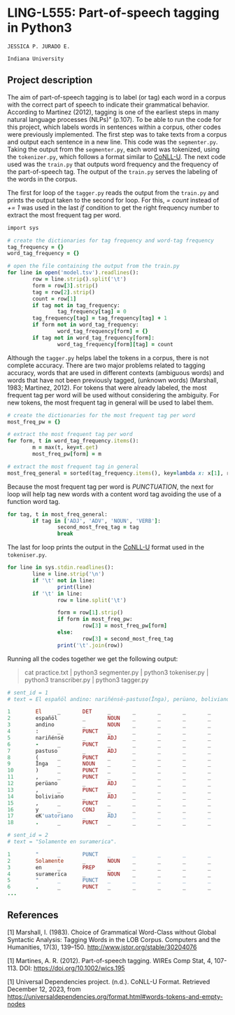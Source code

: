 # LING-L555: Part-of-speech tagging in Python3

`JESSICA P. JURADO E.`

`Indiana University`

## Project description

The aim of part-of-speech tagging is to label (or tag) each word in a corpus with the correct part of speech to indicate their grammatical behavior. According to Martinez (2012), tagging is one of the earliest steps in many natural language processes (NLPs)” (p.107).  To be able to run the code for this project, which labels words in sentences within a corpus, other codes were previously implemented. The first step was to take texts from a corpus and output each sentence in a new line. This code was the `segmenter.py`. Taking the output from the `segmenter.py`, each word was tokenized, using the `tokenizer.py`, which follows a format similar to [CoNLL-U](https://universaldependencies.org/format.html#words-tokens-and-empty-nodes). The next code used was the `train.py` that outputs word frequency and the frequency of the part-of-speech tag. The output of the `train.py` serves the labeling of the words in the corpus.

The first for loop of the `tagger.py` reads the output from the `train.py` and prints the output taken to the second for loop.  For this,  *= count* instead of *+= 1* was used in the last *if* condition to get the right frequency number to extract the most frequent tag per word.

```ruby
import sys

# create the dictionaries for tag frequency and word-tag frequency
tag_frequency = {}
word_tag_frequency = {}

# open the file containing the output from the train.py
for line in open('model.tsv').readlines():
        row = line.strip().split('\t')
        form = row[3].strip()
        tag = row[2].strip()
        count = row[1]
        if tag not in tag_frequency:
                tag_frequency[tag] = 0
        tag_frequency[tag] = tag_frequency[tag] + 1
        if form not in word_tag_frequency:
                word_tag_frequency[form] = {}
        if tag not in word_tag_frequency[form]:
                word_tag_frequency[form][tag] = count

```
Although the `tagger.py` helps label the tokens in a corpus, there is not complete accuracy. There are two major problems related to tagging accuracy, words that are used in different contexts (ambiguous words) and words that have not been previously tagged, (unknown words) (Marshall, 1983; Martinez, 2012). For tokens that were already labeled, the most frequent tag per word will be used without considering the ambiguity. For new tokens, the most frequent tag in general will be used to label them.

```ruby
# create the dictionaries for the most frequent tag per word
most_freq_pw = {}

# extract the most frequent tag per word
for form, t in word_tag_frequency.items():
        m = max(t, key=t.get)
        most_freq_pw[form] = m

# extract the most frequent tag in general
most_freq_general = sorted(tag_frequency.items(), key=lambda x: x[1], reverse=True)

```
Because the most frequent tag per word is *PUNCTUATION*, the next for loop will help tag new words with a content word tag avoiding the use of a function word tag.

```ruby
for tag, t in most_freq_general:
        if tag in ['ADJ', 'ADV', 'NOUN', 'VERB']:
                second_most_freq_tag = tag
                break

```

The last for loop prints the output in the [CoNLL-U](https://universaldependencies.org/format.html#words-tokens-and-empty-nodes) format used in the `tokeniser.py`. 

```ruby
for line in sys.stdin.readlines():
        line = line.strip('\n')
        if '\t' not in line:
                print(line)
        if '\t' in line:
                row = line.split('\t')

                form = row[1].strip()
                if form in most_freq_pw:
                        row[3] = most_freq_pw[form]
                else:
                        row[3] = second_most_freq_tag
                print('\t'.join(row))

```
Running all the codes together we get the following output:
> cat practice.txt | python3 segmenter.py | python3 tokeniser.py | python3 transcriber.py | python3 tagger.py

```ruby
# sent_id = 1
# text = El españöl andino: nariñénsë-pastuso(Înga), perüano, boliviano, y eK'uatoriano.

1        El     _       DET     _       _       _       _       _       IPA= el
2        españöl        _       NOUN    _       _       _       _       _       IPA= espaɲol
3        andino         _       NOUN    _       _       _       _       _       IPA= andino
4        :      _       PUNCT   _       _       _       _       _       IPA= :
5        nariñénsë      _       ADJ     _       _       _       _       _       IPA= naɾiɲense
6        -      _       PUNCT   _       _       _       _       _       IPA= -
7        pastuso        _       ADJ     _       _       _       _       _       IPA= pastuso
8        (      _       PUNCT   _       _       _       _       _       IPA= (
9        Înga   _       NOUN    _       _       _       _       _       IPA= Îŋga
10       )      _       PUNCT   _       _       _       _       _       IPA= )
11       ,      _       PUNCT   _       _       _       _       _       IPA= ,
12       perüano        _       ADJ     _       _       _       _       _       IPA= peɾuano
13       ,      _       PUNCT   _       _       _       _       _       IPA= ,
14       boliviano      _       ADJ     _       _       _       _       _       IPA= boliβiano
15       ,      _       PUNCT   _       _       _       _       _       IPA= ,
16       y      _       CONJ    _       _       _       _       _       IPA=i
17       eK'uatoriano   _       ADJ     _       _       _       _       _       IPA= eK'watoɾiano
18       .      _       PUNCT   _       _       _       _       _       IPA= .

# sent_id = 2
# text = "Solamente en suramerica".

1        "      _       PUNCT   _       _       _       _       _       IPA= "
2        Solamente      _       NOUN    _       _       _       _       _       IPA= solamente
3        en     _       PREP    _       _       _       _       _       IPA= en
4        suramerica     _       NOUN    _       _       _       _       _       IPA= suɾameɾika
5        "      _       PUNCT   _       _       _       _       _       IPA= "
6        .      _       PUNCT   _       _       _       _       _       IPA= .
...
```

## References

<a id="1">[1]</a> 
Marshall, I. (1983). 
Choice of Grammatical Word-Class without Global Syntactic Analysis: Tagging Words in the LOB Corpus.
Computers and the Humanities, 17(3), 139–150. http://www.jstor.org/stable/30204076

<a id="1">[1]</a> 
Martines, A. R. (2012).
Part-of-speech tagging.
WIREs Comp Stat, 4, 107-113. DOI: https://doi.org/10.1002/wics.195

<a id="1">[1]</a> 
Universal Dependencies project. (n.d.).
CoNLL-U Format.
Retrieved December 12, 2023, from https://universaldependencies.org/format.html#words-tokens-and-empty-nodes

